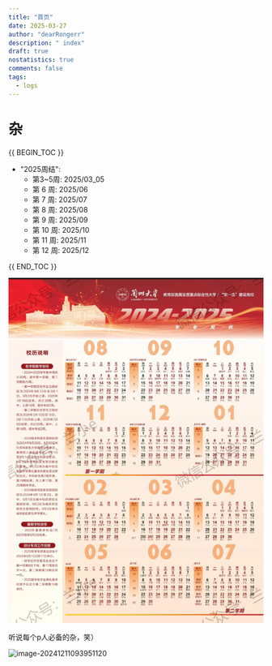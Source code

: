 ```yaml
---
title: "首页"
date: 2025-03-27
author: "dearRongerr"
description: " index"
draft: true
nostatistics: true
comments: false
tags:
  - logs
---
```


# 杂

<style>
.md-typeset p a, .md-typeset li a {
    color: inherit !important; /* 继承默认颜色，强制覆盖 */
}
</style>

{{ BEGIN_TOC }}

- "2025周结":
    - 第3~5周: 2025/03_05
    - 第 6 周: 2025/06
    - 第 7 周: 2025/07
    - 第 8 周: 2025/08
    - 第 9 周: 2025/09
    - 第 10 周: 2025/10
    - 第 11 周: 2025/11
    - 第 12 周: 2025/12

{{ END_TOC }}

![image-20250307184314954](images/image-20250307184314954.png)

听说每个p人必备的杂，笑）

![image-20241211093951120](images/image-20241211093951120.png)



